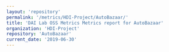 ```yaml
---
layout: 'repository'
permalink: '/metrics/HDI-Project/AutoBazaar/'
title: 'DAI Lab OSS Metrics Metrics report for AutoBazaar'
organization: 'HDI-Project'
repository: 'AutoBazaar'
current_date: '2019-06-30'
---
```

